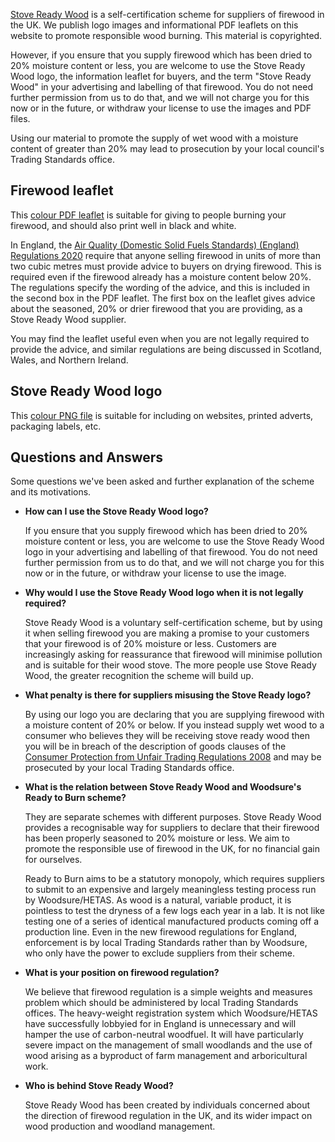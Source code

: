 [Stove Ready Wood](/) is a self-certification scheme for suppliers of firewood in
the UK. We publish logo images and informational PDF leaflets on this website 
to promote responsible wood burning. This material is copyrighted.

However, if you ensure that you supply firewood which has been dried to 20%
moisture content or less, you are welcome to use the Stove Ready Wood logo,
the information leaflet for buyers, and the term "Stove Ready Wood" in your
advertising and labelling of that firewood. You do not need further permission
from us to do that, and we will not charge you for this now or in the future, 
or withdraw your license to use the images and PDF files.

Using our material to promote the supply of wet wood with a moisture content
of greater than 20% may lead to prosecution by your local council's Trading Standards
office.

## Firewood leaflet

This [colour PDF leaflet](/srw-info-leaflet.pdf) is suitable for giving to people burning your
firewood, and should also print well in black and white.

In England, the [Air Quality (Domestic Solid Fuels Standards) (England) Regulations 2020](https://www.legislation.gov.uk/uksi/2020/1095/contents/made)
require that anyone selling firewood in units of more than two cubic metres
must provide advice to buyers on drying firewood. This is required even if
the firewood already has a moisture content below 20%. The regulations
specify the wording of the advice, and this is included in the second box in
the PDF leaflet. The first box on the leaflet gives advice about the
seasoned, 20% or drier firewood that you are providing, as a Stove Ready Wood
supplier. 

You may find the leaflet useful even when you are not legally required to 
provide the advice, and similar regulations are being discussed in Scotland, 
Wales, and Northern Ireland.

## Stove Ready Wood logo

This [colour PNG file](/stovereadywood-1000x1000.png) is suitable for including on websites, printed adverts,
packaging labels, etc. 

## Questions and Answers

Some questions we've been asked and further explanation of the scheme and 
its motivations.

* **How can I use the Stove Ready Wood logo?**
  
  If you ensure that you supply firewood which has been dried to 20% 
  moisture content or less, you are welcome to use the Stove Ready Wood 
  logo in your advertising and labelling of that firewood. You do not 
  need further permission from us to do that, and we will not charge you 
  for this now or in the future, or withdraw your license to use the 
  image.

* **Why would I use the Stove Ready Wood logo when it is not legally required?**

  Stove Ready Wood is a voluntary self-certification scheme, but by using it
  when selling firewood you are making a promise to your customers that
  your firewood is of 20% moisture or less. Customers are increasingly 
  asking for reassurance that firewood will minimise pollution and is
  suitable for their wood stove. The more people use Stove Ready Wood, the 
  greater recognition the scheme will build up.

* **What penalty is there for suppliers misusing the Stove Ready logo?**

  By using our logo you are declaring that you are supplying firewood with
  a moisture content of 20% or below. If you instead supply wet wood to
  a consumer who believes they will be receiving stove ready wood then you 
  will be in breach of the description of goods clauses of the 
  [Consumer Protection from Unfair Trading Regulations 2008](https://www.legislation.gov.uk/uksi/2008/1277/contents)
  and may be prosecuted by your local Trading Standards office. 

* **What is the relation between Stove Ready Wood and Woodsure's Ready to Burn scheme?**

  They are separate schemes with different purposes. Stove Ready Wood provides
  a recognisable way for suppliers to declare that their firewood
  has been properly seasoned to 20% moisture or less. We aim to promote the
  responsible use of firewood in the UK, for no financial gain for ourselves.

  Ready to Burn aims to be a statutory monopoly, which requires suppliers to
  submit to an expensive and largely meaningless testing process run by 
  Woodsure/HETAS. As wood is a natural, variable product, it is pointless to
  test the dryness of a few logs each year in a lab. It is not like testing 
  one of a series of identical manufactured products coming off a production
  line. Even in the new firewood regulations for England, enforcement is
  by local Trading Standards rather than by Woodsure, who only have the 
  power to exclude suppliers from their scheme.

* **What is your position on firewood regulation?**

  We believe that firewood regulation is a simple weights and measures
  problem which should be administered by local Trading Standards offices.
  The heavy-weight registration system which Woodsure/HETAS have successfully 
  lobbyied for in England is unnecessary and will hamper the use of 
  carbon-neutral woodfuel. It will have particularly severe impact on the 
  management of small woodlands and the use of wood arising as a byproduct of
  farm management and arboricultural work. 

* **Who is behind Stove Ready Wood?**

  Stove Ready Wood has been created by individuals concerned about the 
  direction of firewood regulation in the UK, and its wider impact on 
  wood production and woodland management.

